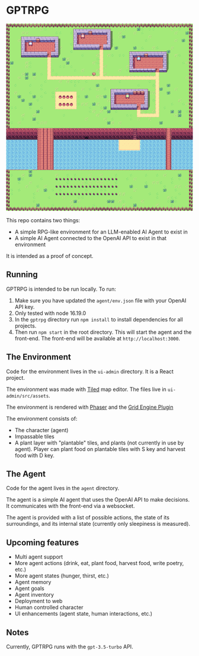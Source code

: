 # GPTRPG

![map of the game](map.png)

This repo contains two things:

* A simple RPG-like environment for an LLM-enabled AI Agent to exist in
* A simple AI Agent connected to the OpenAI API to exist in that environment

It is intended as a proof of concept.

## Running

GPTRPG is intended to be run locally. To run:

1. Make sure you have updated the `agent/env.json` file with your OpenAI API key.  
2. Only tested with node 16.19.0 
2. In the `gptrpg` directory run `npm install` to install dependencies for all projects.
3. Then run `npm start` in the root directory.  This will start the agent and the front-end.  The front-end will be available at `http://localhost:3000`.

## The Environment
Code for the environment lives in the `ui-admin` directory. It is a React project.

The environment was made with [Tiled](https://www.mapeditor.org/) map editor.  The files live in `ui-admin/src/assets`.

The environment is rendered with [Phaser](https://phaser.io/) and the [Grid Engine Plugin](https://annoraaq.github.io/grid-engine/)

The environment consists of:

* The character (agent)
* Impassable tiles
* A plant layer with "plantable" tiles, and plants (not currently in use by agent).  Player can plant food on plantable tiles with S key and harvest food with D key.

## The Agent
Code for the agent lives in the `agent` directory.

The agent is a simple AI agent that uses the OpenAI API to make decisions.  It communicates with the front-end via a websocket.

The agent is provided with a list of possible actions, the state of its surroundings, and its internal state (currently only sleepiness is measured).

## Upcoming features

* Multi agent support
* More agent actions (drink, eat, plant food, harvest food, write poetry, etc.)
* More agent states (hunger, thirst, etc.)
* Agent memory
* Agent goals
* Agent inventory
* Deployment to web
* Human controlled character
* UI enhancements (agent state, human interactions, etc.)

## Notes

Currently, GPTRPG runs with the `gpt-3.5-turbo` API.
